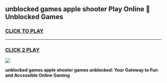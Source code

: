 
## unblocked games apple shooter Play Online 👋 Unblocked Games
<h3>
<a href="https://premium.freeplayer.one?title=unblocked_games_apple_shooter&ref=19F">CLICK TO PLAY</a></h3>
<hr>

<h3>
<a href="https://premium.freeplayer.one?title=unblocked_games_apple_shooter&ref=19F">CLICK 2 PLAY</a>
  
</h3>

<a href="https://premium.freeplayer.one?title=unblocked_games_apple_shooter&ref=19F"><img src="https://clearcache.store/games.png"></a>


**unblocked games apple shooter games unblocked: Your Gateway to Fun and Accessible Online Gaming**
